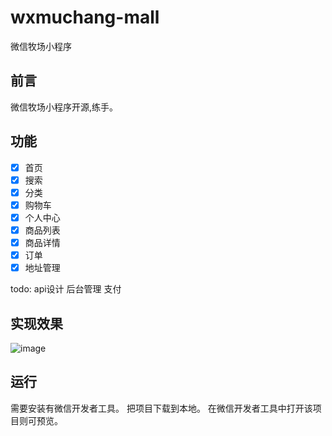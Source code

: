 # wxmuchang-mall
微信牧场小程序

## 前言
微信牧场小程序开源,练手。

## 功能
- [x] 首页
- [x] 搜索
- [x] 分类
- [x] 购物车
- [x] 个人中心
- [x] 商品列表
- [x] 商品详情
- [x] 订单
- [x] 地址管理

todo:
api设计
后台管理
支付

## 实现效果
![image](https://github.com/eclimoom/mc-mall/tree/master/image/s3.jpg) 

## 运行
需要安装有微信开发者工具。
把项目下载到本地。
在微信开发者工具中打开该项目则可预览。
